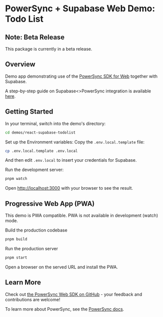 # PowerSync + Supabase Web Demo: Todo List

## Note: Beta Release

This package is currently in a beta release.

## Overview

Demo app demonstrating use of the [PowerSync SDK for Web](https://www.npmjs.com/package/@journeyapps/powersync-sdk-web) together with Supabase.

A step-by-step guide on Supabase<>PowerSync integration is available [here](https://docs.powersync.com/integration-guides/supabase).

## Getting Started

In your terminal, switch into the demo's directory:

```bash
cd demos/react-supabase-todolist
```

Set up the Environment variables: Copy the `.env.local.template` file:

```bash
cp .env.local.template .env.local
```

And then edit `.env.local` to insert your credentials for Supabase.

Run the development server:

```bash
pnpm watch
```

Open [http://localhost:3000](http://localhost:3000) with your browser to see the result.

## Progressive Web App (PWA)

This demo is PWA compatible. PWA is not available in development (watch) mode.

Build the production codebase

```bash
pnpm build
```

Run the production server

```bash
pnpm start
```

Open a browser on the served URL and install the PWA.

## Learn More

Check out [the PowerSync Web SDK on GitHub](https://github.com/powersync-ja/powersync-js/tree/main/packages/powersync-sdk-web) - your feedback and contributions are welcome!

To learn more about PowerSync, see the [PowerSync docs](https://docs.powersync.com).
